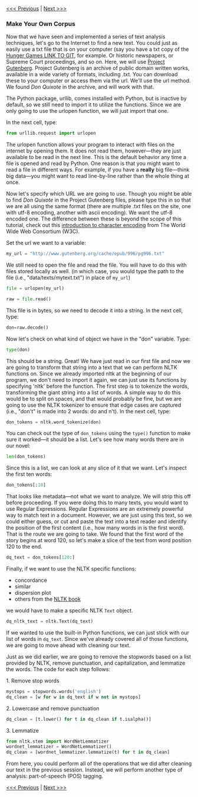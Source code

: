 [<<< Previous](cleaning.md) | [Next >>>](pos_tagging.md)

### Make Your Own Corpus

Now that we have seen and implemented a series of text analysis techniques, let's go to the Internet to find a new text. You could just as easily use a txt file that is on your computer (say you have a txt copy of the [Hunger Games LINK TO GIT](LINK), for example. Or historic newspapers, or Supreme Court proceedings, and so on. Here, we will use [Project Gutenberg](http://www.gutenberg.org). Project Gutenberg is an archive of public domain written works, available in a wide variety of formats, including .txt. You can download these to your computer or access them via the url. We'll use the url method. We found *Don Quixote* in the archive, and will work with that.

The Python package, urllib, comes installed with Python, but is inactive by default, so we still need to import it to utilize the functions. Since we are only going to use the urlopen function, we will just import that one.

In the next cell, type:

```python
from urllib.request import urlopen
```

The urlopen function allows your program to interact with files on the internet by opening them. It does not read them, however—they are just available to be read in the next line. This is the default behavior any time a file is opened and read by Python. One reason is that you might want to read a file in different ways. For example, if you have a **really** big file—think big data—you might want to read line-by-line rather than the whole thing at once. 

Now let's specify which URL we are going to use. Though you might be able to find *Don Quixote* in the Project Gutenberg files, please type this in so that we are all using the same format (there are multiple .txt files on the site, one with utf-8 encoding, another with ascii encoding). We want the utf-8 encoded one. The difference between these is beyond the scope of this tutorial, check out this [introduction to character encoding](https://www.w3.org/International/questions/qa-what-is-encoding) from The World Wide Web Consortium (W3C). 

Set the url we want to a variable:

```python
my_url = "http://www.gutenberg.org/cache/epub/996/pg996.txt"
```

We still need to open the file and read the file. You will have to do this with files stored locally as well. (in which case, you would type the path to the file (i.e., "data/texts/mytext.txt") in place of `my_url`)

```python
file = urlopen(my_url)

raw = file.read()
```

This file is in bytes, so we need to decode it into a string. In the next cell, type:

```python
don=raw.decode()
```

Now let's check on what kind of object we have in the "don" variable. Type:

```python
type(don)
```

This should be a string. Great! We have just read in our first file and now we are going to transform that string into a text that we can perform NLTK functions on. Since we already imported nltk at the beginning of our program, we don't need to import it again, we can just use its functions by specifying 'nltk' before the function. The first step is to tokenize the words, transforming the giant string into a list of words. A simple way to do this would be to split on spaces, and that would probably be fine, but we are going to use the NLTK tokenizer to ensure that edge cases are captured (i.e., "don't" is made into 2 words: do and n't). In the next cell, type:

```python
don_tokens = nltk.word_tokenize(don)
```

You can check out the type of `don_tokens` using the `type()` function to make sure it worked—it should be a list. Let's see how many words there are in our novel:

```python
len(don_tokens)
```

Since this is a list, we can look at any slice of it that we want. Let's inspect the first ten words: 

```python
don_tokens[:10]
```

That looks like metadata—not what we want to analyze. We will strip this off before proceeding. If you were doing this to many texts, you would want to use Regular Expressions. Regular Expressions are an extremely powerful way to match text in a document. However, we are just using this text, so we could either guess, or cut and paste the text into a text reader and identify the position of the first content (i.e., how many words in is the first word). That is the route we are going to take. We found that the first word of the story begins at word 120, so let's make a slice of the text from word position 120 to the end.

```python
dq_text = don_tokens[120:]
```

Finally, if we want to use the NLTK specific functions:

- concordance
- similar
- dispersion plot 
- others from the [NLTK book](https://www.nltk.org/book/)

we would have to make a specific NLTK `Text` object. 

```python
dq_nltk_text = nltk.Text(dq_text)
```

If we wanted to use the built-in Python functions, we can just stick with our list of words in `dq_text`. Since we've already covered all of those functions, we are going to move ahead with cleaning our text.

Just as we did earlier, we are going to remove the stopwords based on a list provided by NLTK, remove punctuation, and capitalization, and lemmatize the words. The code for each step follows:

1\. Remove stop words

```python
mystops = stopwords.words('english')
dq_clean = [w for w in dq_text if w not in mystops]
```

2\. Lowercase and remove punctuation

```python
dq_clean = [t.lower() for t in dq_clean if t.isalpha()]
```

3\. Lemmatize

```python 
from nltk.stem import WordNetLemmatizer
wordnet_lemmatizer = WordNetLemmatizer()
dq_clean = [wordnet_lemmatizer.lemmatize(t) for t in dq_clean]
```

From here, you could perform all of the operations that we did after cleaning our text in the previous session. Instead, we will perform another type of analysis: part-of-speech (POS) tagging. 


[<<< Previous](cleaning.md) | [Next >>>](pos_tagging.md)
